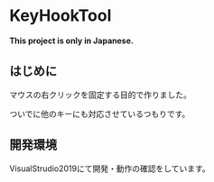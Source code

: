 # KeyHookTool

**This project is only in Japanese.**

## はじめに

マウスの右クリックを固定する目的で作りました。

ついでに他のキーにも対応させているつもりです。


## 開発環境

VisualStrudio2019にて開発・動作の確認をしています。

